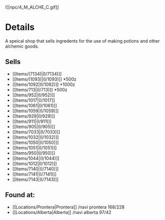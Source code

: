 ![[npc/4_M_ALCHE_C.gif]]
# Details
A speical shop that sells ingredents for the use of making potions and other alchemic goods. 

## Sells
+ [[Items/(7134)|(I/7134)]]
+ [[Items/(1093)|(I/1093)]] *500z
+ [[Items/1092|(I/1092)]] *1000z
+ [[Items/713|(I/713)]] *500z
+ [[Items/952|(I/952)]]
+ [[Items/1017|(I/1017]]
+ [[Items/1061|(I/1061)]]
+ [[Items/1059|(I/1059)]]
+ [[Items/929|(I/929)]]
+ [[Items/911|(I/911)]]
+ [[Items/905|(I/905)]]
+ [[Items/7033|(I/7033)]]
+ [[Items/1032|(I/1032)]]
+ [[Items/1050|(I/1050)]]
+ [[Items/1051|(I/1051)]]
+ [[Items/950|(I/950)]]
+ [[Items/1044|(I/1044)]]
+ [[Items/1012|(I/1012)]]
+ [[Items/7140|(I/7140)]]
+ [[Items/7141|(I/7141)]]
+ [[Items/7143|(I/7143)]]
    
## Found at:
+ [[Locations/Prontera|Prontera]] /navi prontera 168/228
+ [[Locations/Alberta|Alberta]] /navi alberta 97/42